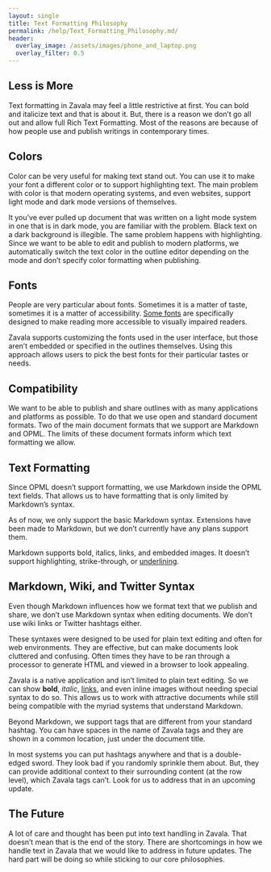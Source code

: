 ```yaml
---
layout: single
title: Text Formatting Philosophy
permalink: /help/Text_Formatting_Philosophy.md/
header:
  overlay_image: /assets/images/phone_and_laptop.png
  overlay_filter: 0.5
---
```




## Less is More

Text formatting in Zavala may feel a little restrictive at first. You can bold and italicize text and that is about it. But, there is a reason we don’t go all out and allow full Rich Text Formatting. Most of the reasons are because of how people use and publish writings in contemporary times.

## Colors

Color can be very useful for making text stand out. You can use it to make your font a different color or to support highlighting text. The main problem with color is that modern operating systems, and even websites, support light mode and dark mode versions of themselves.

It you’ve ever pulled up document that was written on a light mode system in one that is in dark mode, you are familiar with the problem. Black text on a dark background is illegible. The same problem happens with highlighting. Since we want to be able to edit and publish to modern platforms, we automatically switch the text color in the outline editor depending on the mode and don’t specify color formatting when publishing. 

## Fonts

People are very particular about fonts. Sometimes it is a matter of taste, sometimes it is a matter of accessibility. [Some fonts](https://brailleinstitute.org/freefont) are specifically designed to make reading more accessible to visually impaired readers.

Zavala supports customizing the fonts used in the user interface, but those aren’t embedded or specified in the outlines themselves. Using this approach allows users to pick the best fonts for their particular tastes or needs.

## Compatibility

We want to be able to publish and share outlines with as many applications and platforms as possible. To do that we use open and standard document formats. Two of the main document formats that we support are Markdown and OPML. The limits of these document formats inform which text formatting we allow.

## Text Formatting

Since OPML doesn’t support formatting, we use Markdown inside the OPML text fields. That allows us to have formatting that is only limited by Markdown’s syntax.

As of now, we only support the basic Markdown syntax. Extensions have been made to Markdown, but we don’t currently have any plans support them. 

Markdown supports bold, italics, links, and embedded images. It doesn’t support highlighting, strike-through, or [underlining](https://mobile.twitter.com/gruber/status/299372697593462784).

## Markdown, Wiki, and Twitter Syntax

Even though Markdown influences how we format text that we publish and share, we don’t use Markdown syntax when editing documents. We don’t use wiki links or Twitter hashtags either.

These syntaxes were designed to be used for plain text editing and often for web environments. They are effective, but can make documents look cluttered and confusing. Often times they have to be ran through a processor to generate HTML and viewed in a browser to look appealing.

Zavala is a native application and isn’t limited to plain text editing. So we can show **bold**, _italic_, [links](https://zavala.vincode.io), and even inline images without needing special syntax to do so. This allows us to work with attractive documents while still being compatible with the myriad systems that understand Markdown.

Beyond Markdown, we support tags that are different from your standard hashtag. You can have spaces in the name of Zavala tags and they are shown in a common location, just under the document title. 

In most systems you can put hashtags anywhere and that is a double-edged sword. They look bad if you randomly sprinkle them about. But, they can provide additional context to their surrounding content (at the row level), which Zavala tags can’t. Look for us to address that in an upcoming update.

## The Future

A lot of care and thought has been put into text handling in Zavala. That doesn’t mean that is the end of the story. There are shortcomings in how we handle text in Zavala that we would like to address in future updates. The hard part will be doing so while sticking to our core philosophies.